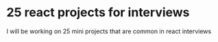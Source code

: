# 25 react projects for interviews

I will be working on 25 mini projects that are common in react interviews
